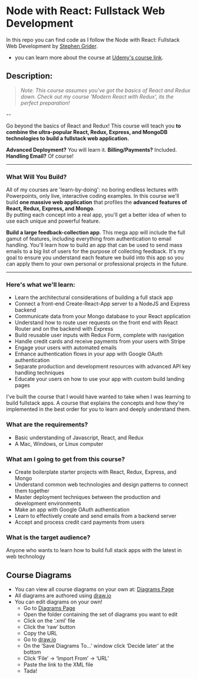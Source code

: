 # Node with React: Fullstack Web Development

In this repo you can find code as I follow the Node with React: Fullstack Web Development by [Stephen Grider][Stephen Grider].

- you can learn more about the course at [Udemy's course link][udemy link].

## Description:

> _Note: This course assumes you've got the basics of React and Redux down.  Check out my course 'Modern React with Redux', its the perfect preparation!_

--

Go beyond the basics of React and Redux!  This course will teach you **to combine the ultra-popular React, Redux, Express, and MongoDB technologies to build a fullstack web application.**


**Advanced Deployment?** You will learn it.  **Billing/Payments?** Included.  **Handling Email?** Of course!

------------------------------

### What Will You Build?

All of my courses are 'learn-by-doing': no boring endless lectures with Powerpoints, only live,
 interactive coding examples.  In this course we'll build **one massive web 
 application** that profiles the **advanced features of 
 React, Redux, Express, and Mongo**.  
 By putting each concept into a real app, you'll get a better idea of when to use 
 each unique and powerful feature.

**Build a large feedback-collection app**. This mega app will include the full gamut of features, including everything from authentication to email handling.  You'll learn how to build an app that can be used to send mass emails to a big list of users for the purpose of collecting feedback.  It's my goal to ensure you understand each feature we build into this app so you can apply them to your own personal or professional projects in the future.

------------------------------

### Here's what we'll learn:

- Learn the architectural considerations of building a full stack app
- Connect a front-end Create-React-App server to a NodeJS and Express backend
- Communicate data from your Mongo database to your React application
- Understand how to route user requests on the front end with React Router and on the backend with Express
- Build reusable user inputs with Redux Form, complete with navigation
- Handle credit cards and receive payments from your users with Stripe
- Engage your users with automated emails
- Enhance authentication flows in your app with Google OAuth authentication
- Separate production and development resources with advanced API key handling techniques
- Educate your users on how to use your app with custom build landing pages

I've built the course that I would have wanted to take when I was learning to build fullstack apps. A course that explains the concepts and how they're implemented in the best order for you to learn and deeply understand them.

### What are the requirements?

- Basic understanding of Javascript, React, and Redux
-  A Mac, Windows, or Linux computer

### What am I going to get from this course?

- Create boilerplate starter projects with React, Redux, Express, and Mongo
- Understand common web technologies and design patterns to connect them together
- Master deployment techniques between the production and development environments
- Make an app with Google OAuth authentication
- Learn to effectively create and send emails from a backend server
- Accept and process credit card payments from users

### What is the target audience?

Anyone who wants to learn how to build full stack apps with the latest in web technology

## Course Diagrams

- You can view all course diagrams on your own at: [Diagrams Page][diagrams link]
- All diagrams are authored using [draw.io][draw.io]
- You can edit diagrams on your own!
    - Go to [Diagrams Page][diagrams link]
    - Open the folder containing the set of diagrams you want to edit
    - Click on the ‘.xml’ file
    - Click the ‘raw’ button
    - Copy the URL
    - Go to [draw.io][draw.io]
    - On the ‘Save Diagrams To…’ window click ‘Decide later’ at the bottom
    - Click ‘File’ -> ‘Import From’ -> ‘URL’
    - Paste the link to the XML file
    - Tada!


[//]: # (These are reference links used in the body of this note and get stripped out when the markdown processor does its job. There is no need to format nicely because it shouldn't be seen. Thanks SO - http://stackoverflow.com/questions/4823468/store-comments-in-markdown-syntax)

   [Stephen Grider]: <https://www.udemy.com/user/sgslo/>
   [udemy link]: <https://www.udemy.com/node-with-react-fullstack-web-development/>
   [diagrams link]: <https://github.com/ApoGouv/fullstack-node-with-react/tree/master/diagrams>
   [draw.io]: <https://www.draw.io/>